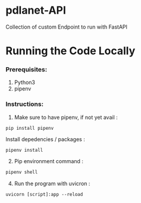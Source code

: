 # pdlanet-API
Collection of custom Endpoint to run with FastAPI

# Running the Code Locally

### Prerequisites:

1. Python3
2. pipenv

### Instructions:

1. Make sure to have pipenv, if not yet avail :
```
pip install pipenv
```
Install depedencies / packages :
```
pipenv install
```
2. Pip environment command :
```bash
pipenv shell
```
4. Run the program with uvicron :
```
uvicorn [script]:app --reload
```
